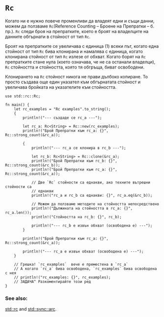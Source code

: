 # `Rc`

Когато ни е нужно повече променливи да владеят едни и същи данни, можем да
ползваме `Rc`(Reference Counting – Броене на Препратки – б. пр.). `Rc` следи
броя на препратките, което е броят на владелците на данните обгърнати в
стойност от тип `Rc`. 

Броят на препратките се увеличава с единица (1) всеки път, когато една стойност
от тип `Rc` бива клонирана и намалява с единица, когато клонирана стойност от
тип `Rc` излезе от обхват. Когато борят на `Rc` препратките стане нула (което
означава, че не са останали владелци), `Rc` стойността и стойността, която тя
обгръща, биват освободени.

Клонирането на `Rc` стойност никога не прави дълбоко копиране. То просто
създава още един указател към обгърнатата стойност и увеличава бройката на
указателите към стойността.

```rust,editable
use std::rc::Rc;

fn main() {
    let rc_examples = "Rc examples".to_string();
    {
        println!("--- създаде се rc_a ---");
        
        let rc_a: Rc<String> = Rc::new(rc_examples);
        println!("Брой Препратки към rc_a: {}", Rc::strong_count(&rc_a));
        
        {
            println!("--- rc_a се клонира в rc_b ---");
            
            let rc_b: Rc<String> = Rc::clone(&rc_a);
            println!("Брой Препратки към rc_b: {}", Rc::strong_count(&rc_b));
            println!("Брой Препратки към rc_a: {}", Rc::strong_count(&rc_a));
            
            // Две `Rc` стойности са еднакви, ако техните вътрешни стойности са
            // еднакви
            println!("rc_a и rc_b са еднакви: {}", rc_a.eq(&rc_b));
            
            // Можем да ползваме методите на стойността непосредствено
            println!("Дължината на стойността в rc_a: {}", rc_a.len());
            println!("Стойността на rc_b: {}", rc_b);
            
            println!("--- rc_b е извън обхват (освободена е) ---");
        }
        
        println!("Брой Препратки към rc_a: {}", Rc::strong_count(&rc_a));
        
        println!("--- rc_a е извън обхват (освободена е) ---");
    }
    
    // Грешка! `rc_examples`  вече е преместена в `rc_a`
    // А когато `rc_a` бива освободена, `rc_examples` бива освободена с нея
    // println!("rc_examples: {}", rc_examples);
    // ЗАДАЧА^ Разкоментирайте този ред
}
```

### See also:

[std::rc][1] and [std::sync::arc][2].

[1]: https://doc.rust-lang.org/std/rc/index.html
[2]: https://doc.rust-lang.org/std/sync/struct.Arc.html
